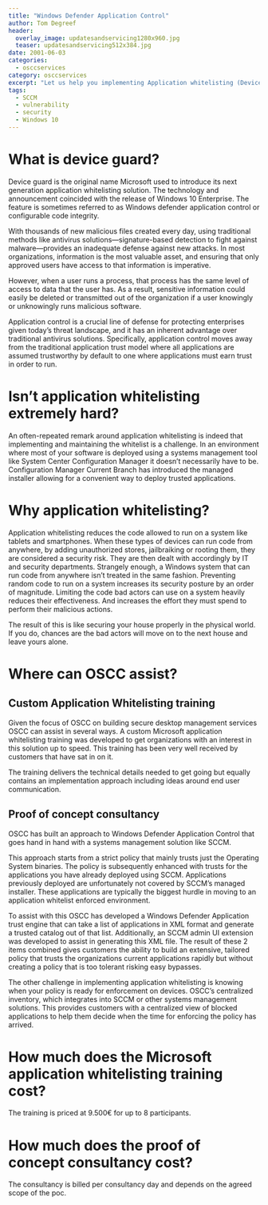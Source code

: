```yaml
---
title: "Windows Defender Application Control"
author: Tom Degreef
header:
  overlay_image: updatesandservicing1280x960.jpg
  teaser: updatesandservicing512x384.jpg
date: 2001-06-03
categories:
  - osccservices
category: osccservices
excerpt: "Let us help you implementing Application whitelisting (DeviceGuard)"
tags:
  - SCCM
  - vulnerability
  - security
  - Windows 10
---
```


# What is device guard? #

Device guard is the original name Microsoft used to introduce its next generation application whitelisting solution. The technology and announcement coincided with the release of Windows 10 Enterprise. The feature is sometimes referred to as Windows defender application control or configurable code integrity.

With thousands of new malicious files created every day, using traditional methods like antivirus solutions—signature-based detection to fight against malware—provides an inadequate defense against new attacks. In most organizations, information is the most valuable asset, and ensuring that only approved users have access to that information is imperative.

However, when a user runs a process, that process has the same level of access to data that the user has. As a result, sensitive information could easily be deleted or transmitted out of the organization if a user knowingly or unknowingly runs malicious software.

Application control is a crucial line of defense for protecting enterprises given today’s threat landscape, and it has an inherent advantage over traditional antivirus solutions. Specifically, application control moves away from the traditional application trust model where all applications are assumed trustworthy by default to one where applications must earn trust in order to run.

# Isn’t application whitelisting extremely hard? #

An often-repeated remark around application whitelisting is indeed that implementing and maintaining the whitelist is a challenge. In an environment where most of your software is deployed using a systems management tool like System Center Configuration Manager it doesn’t necessarily have to be. Configuration Manager Current Branch has introduced the managed installer allowing for a convenient way to deploy trusted applications.

# Why application whitelisting? #

Application whitelisting reduces the code allowed to run on a system like tablets and smartphones. When these types of devices can run code from anywhere, by adding unauthorized stores, jailbraiking or rooting them, they are considered a security risk. They are then dealt with accordingly by IT and security departments. Strangely enough, a Windows system that can run code from anywhere isn’t treated in the same fashion. Preventing random code to run on a system increases its security posture by an order of magnitude. Limiting the code bad actors can use on a system heavily reduces their effectiveness.  And increases the effort they must spend to perform their malicious actions. 

The result of this is like securing your house properly in the physical world. If you do, chances are the bad actors will move on to the next house and leave yours alone.

# Where can OSCC assist? #

## Custom Application Whitelisting training ##

Given the focus of OSCC on building secure desktop management services OSCC can assist in several ways. A custom Microsoft application whitelisting training was developed to get organizations with an interest in this solution up to speed. This training has been very well received by customers that have sat in on it.

The training delivers the technical details needed to get going but equally contains an implementation approach including ideas around end user communication.

## Proof of concept consultancy ##

OSCC has built an approach to Windows Defender Application Control that goes hand in hand with a systems management solution like SCCM.

This approach starts from a strict policy that mainly trusts just the Operating System binaries. The policy is subsequently enhanced with trusts for the applications you have already deployed using SCCM. Applications previously deployed are unfortunately not covered by SCCM’s managed installer. These applications are typically the biggest hurdle in moving to an application whitelist enforced environment. 

To assist with this OSCC has developed a Windows Defender Application trust engine that can take a list of applications in XML format and generate a trusted catalog out of that list. Additionally, an SCCM admin UI extension was developed to assist in generating this XML file. The result of these 2 items combined gives customers the ability to build an extensive, tailored policy that trusts the organizations current applications rapidly but without creating a policy that is too tolerant risking easy bypasses. 

The other challenge in implementing application whitelisting is knowing when your policy is ready for enforcement on devices. OSCC’s centralized inventory, which integrates into SCCM or other systems management solutions. This provides customers with a centralized view of blocked applications to help them decide when the time for enforcing the policy has arrived.

# How much does the Microsoft application whitelisting training cost? #
The training is priced at 9.500€ for up to 8 participants.

# How much does the proof of concept consultancy cost? #
The consultancy is billed per consultancy day and depends on the agreed scope of the poc.
